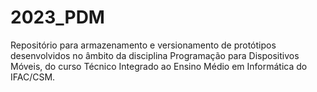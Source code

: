 # 2023_PDM
Repositório para armazenamento e versionamento de protótipos desenvolvidos no âmbito da disciplina Programação para Dispositivos Móveis, do curso Técnico Integrado ao Ensino Médio em Informática do IFAC/CSM.
